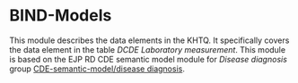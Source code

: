 # BIND-Models
This module describes the data elements in the KHTQ. It specifically covers the data element in the table _DCDE Laboratory measurement_. This module is based on the EJP RD CDE semantic model module for _Disease diagnosis_ group [CDE-semantic-model/disease diagnosis](https://github.com/ejp-rd-vp/CDE-semantic-model/blob/master/docs/disease_diagnosis.md).
